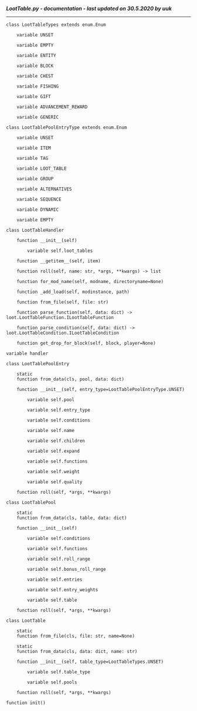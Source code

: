 ***LootTable.py - documentation - last updated on 30.5.2020 by uuk***
___

    class LootTableTypes extends enum.Enum

        variable UNSET

        variable EMPTY

        variable ENTITY

        variable BLOCK

        variable CHEST

        variable FISHING

        variable GIFT

        variable ADVANCEMENT_REWARD

        variable GENERIC

    class LootTablePoolEntryType extends enum.Enum

        variable UNSET

        variable ITEM

        variable TAG

        variable LOOT_TABLE

        variable GROUP

        variable ALTERNATIVES

        variable SEQUENCE

        variable DYNAMIC

        variable EMPTY

    class LootTableHandler

        function __init__(self)

            variable self.loot_tables

        function __getitem__(self, item)

        function roll(self, name: str, *args, **kwargs) -> list

        function for_mod_name(self, modname, directoryname=None)

        function _add_load(self, modinstance, path)

        function from_file(self, file: str)

        function parse_function(self, data: dict) -> loot.LootTableFunction.ILootTableFunction

        function parse_condition(self, data: dict) -> loot.LootTableCondition.ILootTableCondition

        function get_drop_for_block(self, block, player=None)

    variable handler

    class LootTablePoolEntry

        static
        function from_data(cls, pool, data: dict)

        function __init__(self, entry_type=LootTablePoolEntryType.UNSET)

            variable self.pool

            variable self.entry_type

            variable self.conditions

            variable self.name

            variable self.children

            variable self.expand

            variable self.functions

            variable self.weight

            variable self.quality

        function roll(self, *args, **kwargs)

    class LootTablePool

        static
        function from_data(cls, table, data: dict)

        function __init__(self)

            variable self.conditions

            variable self.functions

            variable self.roll_range

            variable self.bonus_roll_range

            variable self.entries

            variable self.entry_weights

            variable self.table

        function roll(self, *args, **kwargs)

    class LootTable

        static
        function from_file(cls, file: str, name=None)

        static
        function from_data(cls, data: dict, name: str)

        function __init__(self, table_type=LootTableTypes.UNSET)

            variable self.table_type

            variable self.pools

        function roll(self, *args, **kwargs)

    function init()